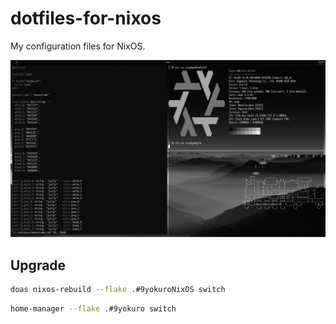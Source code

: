 # dotfiles-for-nixos
My configuration files for NixOS.

![terminal](./images/terminal.png)

## Upgrade
```bash
doas nixos-rebuild --flake .#9yokuroNixOS switch
```

```bash
home-manager --flake .#9yokuro switch
```
